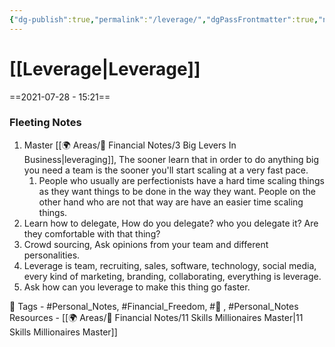 ```yaml
---
{"dg-publish":true,"permalink":"/leverage/","dgPassFrontmatter":true,"noteIcon":"3","created":"2023-11-14T21:08:43.840+05:30","updated":"2023-12-15T03:00:14.896+05:30"}
---
```


# [[Leverage\|Leverage]]
==2021-07-28 - 15:21==

### Fleeting Notes
1. Master [[🌍 Areas/💸 Financial Notes/3 Big Levers In Business\|leveraging]], The sooner learn that in order to do anything big you need a team is the sooner you'll start scaling at a very fast pace.
	1. People who usually are perfectionists have a hard time scaling things as they want things to be done in the way they want. People on the other hand who are not that way are have an easier time scaling things.
2. Learn how to delegate, How do you delegate? who you delegate it? Are they comfortable with that thing?
3. Crowd sourcing, Ask opinions from your team and different personalities.
4. Leverage is team, recruiting, sales, software, technology, social media, every kind of marketing, branding, collaborating, everything is leverage.
5. Ask how can you leverage to make this thing go faster.

🧶 Tags - #Personal_Notes, #Financial_Freedom, #🌱 , #Personal_Notes 
Resources - [[🌍 Areas/💸 Financial Notes/11 Skills Millionaires Master\|11 Skills Millionaires Master]]